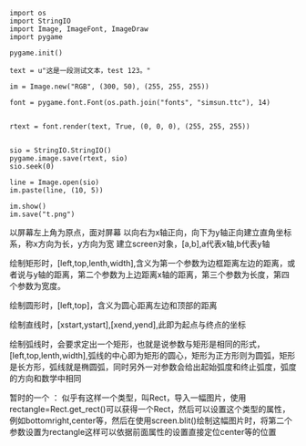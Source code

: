 

    import os
	import StringIO
	import Image, ImageFont, ImageDraw
	import pygame
 
	pygame.init()
 
	text = u"这是一段测试文本，test 123。"
 
	im = Image.new("RGB", (300, 50), (255, 255, 255))

	font = pygame.font.Font(os.path.join("fonts", "simsun.ttc"), 14)
 

	rtext = font.render(text, True, (0, 0, 0), (255, 255, 255))
 

	sio = StringIO.StringIO()
	pygame.image.save(rtext, sio)
	sio.seek(0)
 
	line = Image.open(sio)
	im.paste(line, (10, 5))
 
	im.show()
	im.save("t.png")



以屏幕左上角为原点，面对屏幕 以向右为x轴正向，向下为y轴正向建立直角坐标系，称x方向为长，y方向为宽
建立screen对象，[a,b],a代表x轴,b代表y轴

绘制矩形时，[left,top,lenth,width],含义为第一个参数为边框距离左边的距离，或者说与y轴的距离，第二个参数为上边距离x轴的距离，第三个参数为长度，第四个参数为宽度。

绘制圆形时，[left,top]，含义为圆心距离左边和顶部的距离

绘制直线时，[xstart,ystart],[xend,yend],此即为起点与终点的坐标

绘制弧线时，会要求定出一个矩形，也就是说参数与矩形是相同的形式，[left,top,lenth,width],弧线的中心即为矩形的圆心，矩形为正方形则为圆弧，矩形是长方形，弧线就是椭圆弧，同时另外一对参数会给出起始弧度和终止弧度，弧度的方向和数学中相同


暂时的一个 ：
似乎有这样一个类型，叫Rect，导入一幅图片，使用rectangle=Rect.get_rect()可以获得一个Rect，然后可以设置这个类型的属性，例如bottomright,center等，然后在使用screen.blit()绘制这幅图片时，将第二个参数设置为rectangle这样可以依据前面属性的设置直接定位center等的位置